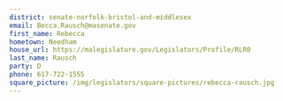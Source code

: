 ```yaml
---
district: senate-norfolk-bristol-and-middlesex
email: Becca.Rausch@masenate.gov
first_name: Rebecca
hometown: Needham
house_url: https://malegislature.gov/Legislators/Profile/RLR0
last_name: Rausch
party: D
phone: 617-722-1555
square_picture: /img/legislators/square-pictures/rebecca-rausch.jpg
---
```

